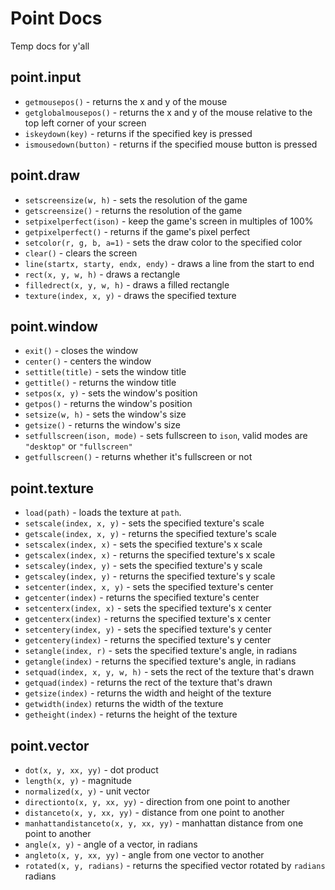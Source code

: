 # Point Docs

Temp docs for y'all

## point.input

- `getmousepos()` - returns the x and y of the mouse
- `getglobalmousepos()` - returns the x and y of the mouse relative to the top left corner of your screen
- `iskeydown(key)` - returns if the specified key is pressed
- `ismousedown(button)` - returns if the specified mouse button is pressed

## point.draw

- `setscreensize(w, h)` - sets the resolution of the game
- `getscreensize()` - returns the resolution of the game
- `setpixelperfect(ison)` - keep the game's screen in multiples of 100%
- `getpixelperfect()` - returns if the game's pixel perfect
- `setcolor(r, g, b, a=1)` - sets the draw color to the specified color
- `clear()` - clears the screen
- `line(startx, starty, endx, endy)` - draws a line from the start to end
- `rect(x, y, w, h)` - draws a rectangle
- `filledrect(x, y, w, h)` - draws a filled rectangle
- `texture(index, x, y)` - draws the specified texture

## point.window

- `exit()` - closes the window
- `center()` - centers the window
- `settitle(title)` - sets the window title
- `gettitle()` - returns the window title
- `setpos(x, y)` - sets the window's position
- `getpos()` - returns the window's position
- `setsize(w, h)` - sets the window's size
- `getsize()` - returns the window's size
- `setfullscreen(ison, mode)` - sets fullscreen to `ison`, valid modes are `"desktop"` or `"fullscreen"`
- `getfullscreen()` - returns whether it's fullscreen or not

## point.texture

- `load(path)` - loads the texture at `path`.
- `setscale(index, x, y)` - sets the specified texture's scale
- `getscale(index, x, y)` - returns the specified texture's scale
- `setscalex(index, x)` - sets the specified texture's x scale
- `getscalex(index, x)` - returns the specified texture's x scale
- `setscaley(index, y)` - sets the specified texture's y scale
- `getscaley(index, y)` - returns the specified texture's y scale
- `setcenter(index, x, y)` - sets the specified texture's center
- `getcenter(index)` - returns the specified texture's center
- `setcenterx(index, x)` - sets the specified texture's x center
- `getcenterx(index)` - returns the specified texture's x center
- `setcentery(index, y)` - sets the specified texture's y center
- `getcentery(index)` - returns the specified texture's y center
- `setangle(index, r)` - sets the specified texture's angle, in radians
- `getangle(index)` - returns the specified texture's angle, in radians
- `setquad(index, x, y, w, h)` - sets the rect of the texture that's drawn
- `getquad(index)` - returns the rect of the texture that's drawn
- `getsize(index)` - returns the width and height of the texture
- `getwidth(index)` returns the width of the texture
- `getheight(index)` - returns the height of the texture

## point.vector

- `dot(x, y, xx, yy)` - dot product
- `length(x, y)` - magnitude
- `normalized(x, y)` - unit vector
- `directionto(x, y, xx, yy)` - direction from one point to another
- `distanceto(x, y, xx, yy)` - distance from one point to another
- `manhattandistanceto(x, y, xx, yy)` - manhattan distance from one point to another
- `angle(x, y)` - angle of a vector, in radians
- `angleto(x, y, xx, yy)` - angle from one vector to another
- `rotated(x, y, radians)` - returns the specified vector rotated by `radians` radians